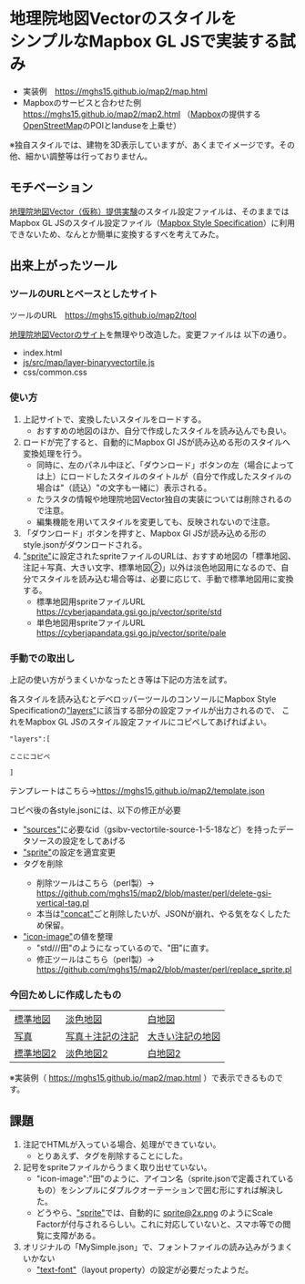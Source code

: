 # 地理院地図Vectorのスタイルを<br>シンプルなMapbox GL JSで実装する試み
- 実装例　https://mghs15.github.io/map2/map.html
- Mapboxのサービスと合わせた例　https://mghs15.github.io/map2/map2.html
（[Mapbox](https://www.mapbox.com/about/maps/)の提供する[OpenStreetMap](https://www.openstreetmap.org/about/)のPOIとlanduseを上乗せ）

※独自スタイルでは、建物を3D表示していますが、あくまでイメージです。その他、細かい調整等は行っておりません。

## モチベーション
[地理院地図Vector（仮称）提供実験](https://github.com/gsi-cyberjapan/gsimaps-vector-experiment)のスタイル設定ファイルは、そのままではMapbox GL JSのスタイル設定ファイル（[Mapbox Style Specification](https://docs.mapbox.com/mapbox-gl-js/style-spec/)）に利用できないため、なんとか簡単に変換するすべを考えてみた。

## 出来上がったツール

### ツールのURLとベースとしたサイト
ツールのURL　https://mghs15.github.io/map2/tool

[地理院地図Vectorのサイト](https://maps.gsi.go.jp/vector/)を無理やり改造した。変更ファイルは 以下の通り。
- index.html
- [js/src/map/layer-binaryvectortile.js](https://mghs15.github.io/map2/tool/js/src/map/layer-binaryvectortile.js) 
- css/common.css

### 使い方
1. 上記サイトで、変換したいスタイルをロードする。
	- おすすめの地図のほか、自分で作成したスタイルを読み込んでも良い。
2. ロードが完了すると、自動的にMapbox Gl JSが読み込める形のスタイルへ変換処理を行う。
	- 同時に、左のパネル中ほど、「ダウンロード」ボタンの左（場合によっては上）にロードしたスタイルのタイトルが（自分で作成したスタイルの場合は"（読込）"の文字も一緒に）表示される。
	- たラスタの情報や地理院地図Vector独自の実装については削除されるので注意。
	- 編集機能を用いてスタイルを変更しても、反映されないので注意。
3. 「ダウンロード」ボタンを押すと、Mapbox Gl JSが読み込める形のstyle.jsonがダウンロードされる。
4. ["sprite"](https://docs.mapbox.com/mapbox-gl-js/style-spec/#root-sprite)に設定されたspriteファイルのURLは、おすすめ地図の「標準地図、注記＋写真、大きい文字、標準地図②」以外は淡色地図用になるので、自分でスタイルを読み込む場合等は、必要に応じて、手動で標準地図用に変換する。
	- 標準地図用spriteファイルURL　https://cyberjapandata.gsi.go.jp/vector/sprite/std
	- 単色地図用spriteファイルURL　https://cyberjapandata.gsi.go.jp/vector/sprite/pale

### 手動での取出し
上記の使い方がうまくいかなったとき等は下記の方法を試す。

各スタイルを読み込むとデベロッパーツールのコンソールにMapbox Style Specificationの["layers"](https://docs.mapbox.com/mapbox-gl-js/style-spec/#root-layers)に該当する部分の設定ファイルが出力されるので、
これをMapbox GL JSのスタイル設定ファイルにコピペしてあげればよい。

```
"layers":[

ここにコピペ

]
```

テンプレートはこちら→https://mghs15.github.io/map2/template.json


コピペ後の各style.jsonには、以下の修正が必要
- ["sources"](https://docs.mapbox.com/mapbox-gl-js/style-spec/#root-sources)に必要なid（gsibv-vectortile-source-1-5-18など）を持ったデータソースの設定をしてあげる
- ["sprite"](https://docs.mapbox.com/mapbox-gl-js/style-spec/#root-sprite)の設定を適宜変更
- <gsi-vertical>タグを削除
	- 削除ツールはこちら（perl製）→ https://github.com/mghs15/map2/blob/master/perl/delete-gsi-vertical-tag.pl 
	- 本当は["concat"](https://docs.mapbox.com/mapbox-gl-js/style-spec/#expressions-concat)ごと削除したいが、JSONが崩れ、やる気をなくしたため保留。
- ["icon-image"](https://docs.mapbox.com/mapbox-gl-js/style-spec/#layout-symbol-icon-image)の値を整理
	- "std///田"のようになっているので、"田"に直す。
	- 修正ツールはこちら（perl製）→ https://github.com/mghs15/map2/blob/master/perl/replace_sprite.pl 


### 今回ためしに作成したもの

<table>
	<tr>
		<td><a href="https://mghs15.github.io/map2sstd.json">標準地図</a></td>
		<td><a href="https://mghs15.github.io/map2spale.json">淡色地図</a></td>
		<td><a href="https://mghs15.github.io/map2sblank.json">白地図</a></td>
	</tr>
	<tr>
		<td><a href="https://mghs15.github.io/map2sphoto.json">写真</a></td>
		<td><a href="https://mghs15.github.io/map2slabel.json">写真＋注記の注記</a></td>
		<td><a href="https://mghs15.github.io/map2sllabel.json">大きい注記の地図</a></td>
	</tr>
	<tr>
		<td><a href="https://mghs15.github.io/map2sstd2.json">標準地図2</a></td>
		<td><a href="https://mghs15.github.io/map2spale2.json">淡色地図2</a></td>
		<td><a href="https://mghs15.github.io/map2sblank2.json">白地図2</a></td>
	</tr>
</table>

※実装例（ https://mghs15.github.io/map2/map.html ）で表示できるものです。


## 課題
1. 注記でHTMLが入っている場合、処理ができていない。
	- とりあえず、<gsi-vertical>タグを削除することにした。
2. 記号をspriteファイルからうまく取り出せていない。
	- "icon-image":"田"のように、アイコン名（sprite.jsonで定義されているもの）をシンプルにダブルクオーテーションで囲む形にすれば解決した。
	- どうやら、["sprite"](https://docs.mapbox.com/mapbox-gl-js/style-spec/#sprite)では、自動的に sprite@2x.png のようにScale Factorが付与されるらしい。これに対応していないと、スマホ等での閲覧に支障がある。
3. オリジナルの「MySimple.json」で、フォントファイルの読み込みがうまくいかない
	- ["text-font"](https://docs.mapbox.com/mapbox-gl-js/style-spec/#layout-symbol-text-font)（layout property）の設定が必要だったようだ。





